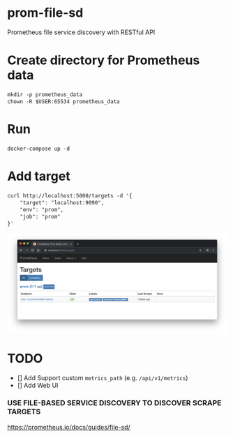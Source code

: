 # prom-file-sd
Prometheus file service discovery with RESTful API

# Create directory for Prometheus data

```
mkdir -p prometheus_data
chown -R $USER:65534 prometheus_data
```

# Run

```
docker-compose up -d
```

# Add target

```
curl http://localhost:5000/targets -d '{
    "target": "localhost:9090",
	"env": "prom",
	"job": "prom"
}'
```

![Prometheus Targets](images/prom-targets.png)

# TODO
- [] Add Support custom `metrics_path`  (e.g. `/api/v1/metrics`)
- [] Add Web UI


### USE FILE-BASED SERVICE DISCOVERY TO DISCOVER SCRAPE TARGETS
https://prometheus.io/docs/guides/file-sd/